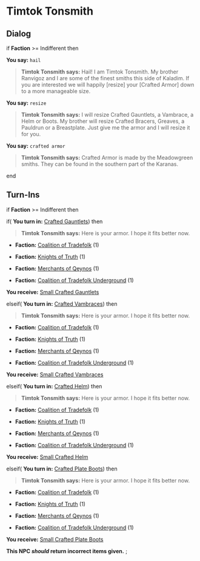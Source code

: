 # Timtok Tonsmith


## Dialog

if **Faction** >= Indifferent then



**You say:** `hail`




>**Timtok Tonsmith says:** Hail! I am Timtok Tonsmith. My brother Ranvigoz and I are some of the finest smiths this side of Kaladim. If you are interested we will happily [resize] your [Crafted Armor] down to a more manageable size.


**You say:** `resize`




>**Timtok Tonsmith says:** I will resize Crafted Gauntlets, a Vambrace, a Helm or Boots. My brother will resize Crafted Bracers, Greaves, a Pauldrun or a Breastplate. Just give me the armor and I will resize it for you.


**You say:** `crafted armor`




>**Timtok Tonsmith says:** Crafted Armor is made by the Meadowgreen smiths. They can be found in the southern part of the Karanas.

end

## Turn-Ins




if **Faction** >= Indifferent then


if( **You turn in:** [Crafted Gauntlets](/item/4178)) then



>**Timtok Tonsmith says:** Here is your armor. I hope it fits better now.



* __Faction:__ [Coalition of Tradefolk](/faction/229) (1)



* __Faction:__ [Knights of Truth](/faction/281) (1)



* __Faction:__ [Merchants of Qeynos](/faction/291) (1)



* __Faction:__ [Coalition of Tradefolk Underground](/faction/336) (1)



 **You receive:**  [Small Crafted Gauntlets](/item/4186) 


elseif( **You turn in:** [Crafted Vambraces](/item/4176)) then



>**Timtok Tonsmith says:** Here is your armor. I hope it fits better now.



* __Faction:__ [Coalition of Tradefolk](/faction/229) (1)



* __Faction:__ [Knights of Truth](/faction/281) (1)



* __Faction:__ [Merchants of Qeynos](/faction/291) (1)



* __Faction:__ [Coalition of Tradefolk Underground](/faction/336) (1)



 **You receive:**  [Small Crafted Vambraces](/item/4184) 


elseif( **You turn in:** [Crafted Helm](/item/4173)) then



>**Timtok Tonsmith says:** Here is your armor. I hope it fits better now.



* __Faction:__ [Coalition of Tradefolk](/faction/229) (1)



* __Faction:__ [Knights of Truth](/faction/281) (1)



* __Faction:__ [Merchants of Qeynos](/faction/291) (1)



* __Faction:__ [Coalition of Tradefolk Underground](/faction/336) (1)



 **You receive:**  [Small Crafted Helm](/item/4181) 


elseif( **You turn in:** [Crafted Plate Boots](/item/4180)) then



>**Timtok Tonsmith says:** Here is your armor. I hope it fits better now.



* __Faction:__ [Coalition of Tradefolk](/faction/229) (1)



* __Faction:__ [Knights of Truth](/faction/281) (1)



* __Faction:__ [Merchants of Qeynos](/faction/291) (1)



* __Faction:__ [Coalition of Tradefolk Underground](/faction/336) (1)



 **You receive:**  [Small Crafted Plate Boots](/item/4188) 


**This NPC *should* return incorrect items given.**
;

